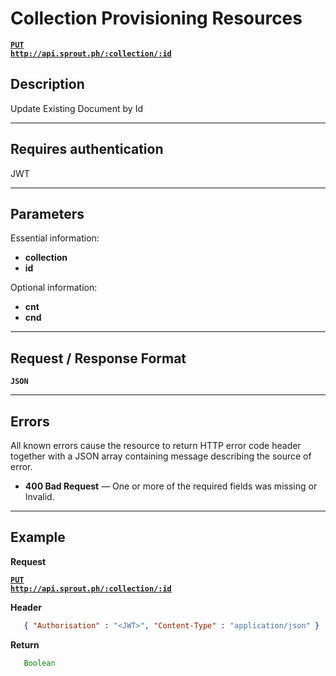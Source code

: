 # Collection Provisioning Resources

  **[<code>PUT http://api.sprout.ph/:collection/:id</code>](https://github.com/facascante/sprout/blob/master/endpoints/update_one.md)**


## Description
   Update Existing Document by Id

***

## Requires authentication
JWT

***

## Parameters

Essential information:

- **collection**
- **id**

Optional information:

- **cnt**
- **cnd**

***

## Request / Response Format
  **<code>JSON</code>**

***

## Errors
All known errors cause the resource to return HTTP error code header together with a JSON array containing message describing the source of error.

- **400 Bad Request** — One or more of the required fields was missing or Invalid.

***

## Example

**Request**

  **[<code>PUT http://api.sprout.ph/:collection/:id</code>](https://github.com/facascante/sprout/blob/master/endpoints/update_one.md)**

**Header**

``` json
   { "Authorisation" : "<JWT>", "Content-Type" : "application/json" } 
``` 

**Return**

``` javascript
   Boolean
``` 

